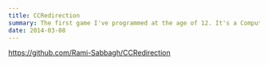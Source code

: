 ```yaml
---
title: CCRedirection
summary: The first game I've programmed at the age of 12. It's a ComputerCraft port of Dan200's game named "Redirection".
date: 2014-03-08
---
```


https://github.com/Rami-Sabbagh/CCRedirection